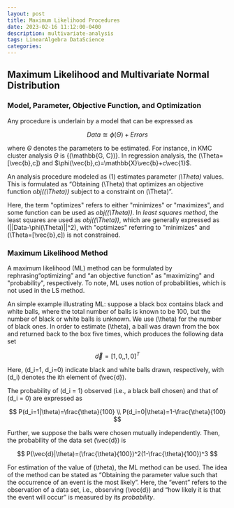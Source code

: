 ```yaml
---
layout: post
title: Maximum Likelihood Procedures
date: 2023-02-16 11:12:00-0400
description: multivariate-analysis
tags: LinearAlgebra DataScience
categories: 
---
```


## Maximum Likelihood and Multivariate Normal Distribution

### Model, Parameter, Objective Function, and Optimization
Any procedure is underlain by a model that can be expressed as

$$
\tag{1}
Data \cong \phi(\Theta)+Errors
$$

where $\Theta$ denotes the parameters to be estimated. For instance, in KMC cluster analysis $\Theta$ is {\(\mathbb{G, C}\)}. In regression analysis, the \(\Theta=[\vec{b},c]\) and $\phi(\vec{b},c)=\mathbb{X}\vec{b}+c\vec{1}$. 

An analysis procedure modeled as (1) estimates parameter *\(\Theta\)* values. This is formulated as “Obtaining \(\Theta\) that optimizes an objective function *obj(\(\Theta\))* subject to a constraint on \(\Theta\)”. 

Here, the term "optimizes" refers to either "minimizes" or "maximizes", and some function can be used as *obj(\(\Theta\))*. In *least squares method*, the least squares are used as *obj(\(\Theta\))*, which are generally expressed as \(||Data-\phi(\Theta)||^2\), with "optimizes" referring to "minimizes" and \(\Theta=[\vec{b},c]\) is not constrained.

### Maximum Likelihood Method
A maximum likelihood (ML) method can be formulated by rephrasing“optimizing” and “an objective function” as "maximizing" and "probability", respectively. To note, ML uses notion of probabilities, which is not used in the LS method. 

An simple example illustrating ML: suppose a black box contains black and white balls, where the total number of balls is known to be 100, but the number of black or white balls is unknown. We use \(\theta\) for the number of black ones. In order to estimate \(\theta\), a ball was drawn from the box and returned back to the box five times, which produces the following data set

$$
\vec{d}=[1,0,,1,0]^T
$$

Here, \(d_i=1, d_i=0\) indicate black and white balls drawn, respectively, with \(d_i\) denotes the ith element of \(\vec{d}\).

The probability of \(d_i = 1\) observed (i.e., a black ball chosen) and that of \(d_i = 0\) are expressed as

$$
P(d_i=1|\theta)=\frac{\theta}{100} \\
P(d_i=0|\theta)=1-\frac{\theta}{100} 
$$

Further, we suppose the balls were chosen mutually independently. Then, the
probability of the data set \(\vec{d}\) is

$$
P(\vec{d}|\theta)=(\frac{\theta}{100})^2(1-\frac{\theta}{100})^3
$$

For estimation of the value of \(\theta\), the ML method can be used. The idea of the method can be stated as “Obtaining the parameter value such that the occurrence of an event is the most likely”. Here, the “event” refers to the observation of a data set, i.e., observing \(\vec{d}\) and “how likely it is that the event will occur” is measured by its *probability*. 